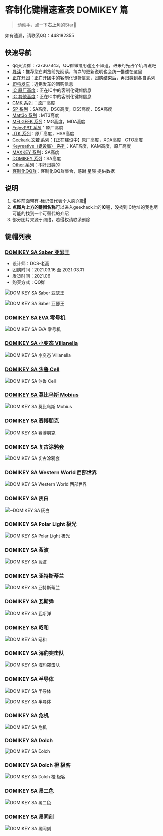 # 客制化键帽速查表 DOMIKEY 篇

> 动动手，点一下**右上角**的Star🤝

如有遗漏，请联系QQ：448182355

## 快速导航

- qq交流群：722367843，QQ群做啥用途还不知道，进来的先占个坑再说吧
- [导读](./README.md)：推荐您在浏览前先阅读，每次的更新说明也会统一描述在这里
- [正在开团](./gb.md)：正在开团中的客制化键帽信息，团购结束后，再归类到各自系列
- [即将发车](./come.md)：近期发车的团购信息
- [IC 原厂高度](./ic.md)：正在IC中的客制化键帽信息
- [IC 其他高度](./ic-other.md)：正在IC中的客制化键帽信息
- [GMK 系列](./gmk.md) ：原厂高度
- [SP 系列](./sp.md)：SA高度，DSC高度，DSS高度，DSA高度
- [Matt3o 系列](./matt3o.md)：MT3高度
- [MELGEEK 系列](./melgeek.md)：MG高度，MDA高度
- [EnjoyPBT 系列](./enjoypbt.md)：原厂高度
- [JTK 系列](./jtk.md)：原厂高度，HSA高度
- [Geekark 文若 系列](./geekark.md)：【正在建设中】原厂高度，XDA高度，GTO高度
- [Keyreative（键设局） 系列](./keyreative.md)：KAT高度，KAM高度，原厂高度
- [MAXKEY 系列](./maxkey.md)：SA高度
- [DOMIKEY 系列](./domikey.md)：SA高度
- [Other 系列](./other.md)：不好归类的
- [客制化QQ群](./qq-group.md)：客制化QQ群集合，感谢 星陨 提供数据

## 说明

1. 名称前面带有`~`标记仅代表个人感兴趣🌝
2. **点图片上方的键帽名称**可以进入geekhack上的**IC**喔，没找到IC地址的我也尽可能的找到一个可替代的介绍
3. 部分图片来源于网络，若侵权请联系删除

## 键帽列表

### [DOMIKEY SA Saber 亚瑟王](https://www.zfrontier.com/app/flow/2PB5GPNXwbYG)

- 设计师：DCS-老高
- 团购时间：2021.03.16 至 2021.03.31
- 发货时间：2021.06
- 购买方式：QQ群

![DOMIKEY SA Saber 亚瑟王](media/DOMIKEY@SA@Saber@亚瑟王_1.jpg)

![DOMIKEY SA Saber 亚瑟王](media/DOMIKEY@SA@Saber@亚瑟王_2.jpg)

### [DOMIKEY SA EVA 零号机](https://www.zfrontier.com/app/flow/40K0Kx8o7j96)

![DOMIKEY SA EVA 零号机](media/16126749459130.jpg)

### [DOMIKEY SA 小变态 Villanella](https://www.zfrontier.com/app/flow/eBVMJE1RJdYl)

![DOMIKEY SA 小变态 Villanella](media/16126757028481.jpg)

### [DOMIKEY SA 沙鲁 Cell](https://www.zfrontier.com/app/flow/2Qm18YBlaZZZ)

![DOMIKEY SA 沙鲁 Cell](media/16126757541230.jpg)

### [DOMIKEY SA 莫比乌斯 Mobius](https://www.zfrontier.com/app/flow/2gkvrkBVvkzy)

![DOMIKEY SA 莫比乌斯 Mobius](media/16126752775202.jpg)

### DOMIKEY SA 赛博朋克

![DOMIKEY SA 赛博朋克](media/16126751847154.jpg)

### DOMIKEY SA 复古涂鸦套

![DOMIKEY SA 复古涂鸦套](media/16126750370706.jpg)

### DOMIKEY SA Western World 西部世界

![DOMIKEY SA Western World 西部世界](media/16126760438859.jpg)

### DOMIKEY SA 灰白

![~DOMIKEY SA 灰白](media/16126753751704.jpg)

### DOMIKEY SA Polar Light 极光

![DOMIKEY SA Polar Light 极光](media/16126760943296.jpg)

### DOMIKEY SA 蓝波

![DOMIKEY SA 蓝波](media/16126700567395.jpg)

### DOMIKEY SA 亚特斯蒂兰

![DOMIKEY SA 亚特斯蒂兰](media/16126700694795.jpg)

### DOMIKEY SA 瓦斯弹

![DOMIKEY SA 瓦斯弹](media/16126760608955.jpg)

### DOMIKEY SA 昭和

![DOMIKEY SA 昭和](media/16126703142513.jpg)

### DOMIKEY SA 海豹突击队

![DOMIKEY SA 海豹突击队](media/16126702679893.jpg)

### DOMIKEY SA 半导体

![DOMIKEY SA 半导体](media/16126772161264.jpg)

![DOMIKEY SA 半导体](media/16126703571904.jpg)

### DOMIKEY SA 危机

![DOMIKEY SA 危机](media/16126746861507.jpg)

### DOMIKEY SA Dolch

![DOMIKEY SA Dolch](media/16126702805779.jpg)

### DOMIKEY SA Dolch 橙 极客

![DOMIKEY SA Dolch 橙 极客](media/16126700438690.jpg)

### DOMIKEY SA 黑二色

![DOMIKEY SA 黑二色](media/16126702920196.jpg)

### DOMIKEY SA 黑同刻

![DOMIKEY SA 黑同刻](media/16126702978897.jpg)
